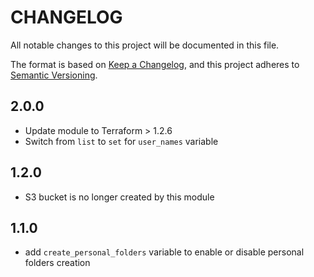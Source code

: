 <!-- markdownlint-disable MD024 -->
# CHANGELOG

All notable changes to this project will be documented in this file.

The format is based on [Keep a Changelog](https://keepachangelog.com/en/1.0.0/),
and this project adheres to [Semantic Versioning](https://semver.org/spec/v2.0.0.html).

## 2.0.0

* Update module to Terraform > 1.2.6
* Switch from `list` to `set` for `user_names` variable

## 1.2.0

* S3 bucket is no longer created by this module

## 1.1.0

* add `create_personal_folders` variable to enable or disable personal folders creation
